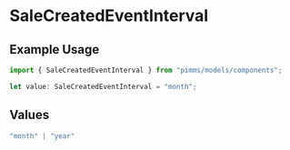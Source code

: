# SaleCreatedEventInterval

## Example Usage

```typescript
import { SaleCreatedEventInterval } from "pimms/models/components";

let value: SaleCreatedEventInterval = "month";
```

## Values

```typescript
"month" | "year"
```